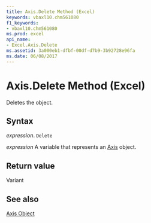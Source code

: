 ```yaml
---
title: Axis.Delete Method (Excel)
keywords: vbaxl10.chm561080
f1_keywords:
- vbaxl10.chm561080
ms.prod: excel
api_name:
- Excel.Axis.Delete
ms.assetid: 3a000eb1-dfbf-00df-d7b9-3b92728e96fa
ms.date: 06/08/2017
---
```



# Axis.Delete Method (Excel)

Deletes the object.


## Syntax

 _expression_. `Delete`

 _expression_ A variable that represents an [Axis](Excel.Axis-graph-object.md) object.


## Return value

Variant


## See also


[Axis Object](Excel.Axis(object).md)

